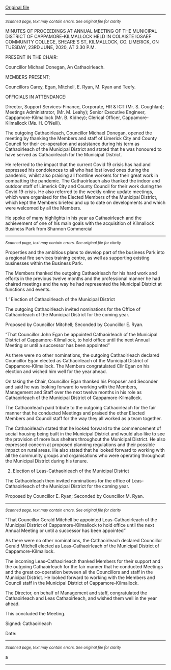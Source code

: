[Original file](https://www.limerick.ie/sites/default/files/media/documents/2020-07/03-minutes-annual-meeting.pdf)

---
*<small>Scanned page, text may contain errors. See original file for clarity</small>*  

MINUTES OF PROCEEDINGS AT ANNUAL MEETING OF THE
MUNICIPAL DISTRICT OF CAPPAMORE-KILMALLOCK HELD IN
COLAISTE IOSAEF COMMUNITY COLLEGE, SHEARE’S ST,
KILMALLOCK, CO. LIMERICK, ON TUESDAY, 23RD JUNE, 2020, AT
3.30 P.M.

PRESENT IN THE CHAIR:

Councillor Michael Donegan, An Cathaoirleach.

MEMBERS PRESENT;

Councillors Carey, Egan, Mitchell, E. Ryan, M. Ryan and Teefy.

OFFICIALS IN ATTENDANCE:

Director, Support Services-Finance, Corporate, HR & ICT (Mr. S. Coughlan); Meetings
Administrator, (Mr. M. Leahy); Senior Executive Engineer, Cappamore-Kilmallock (Mr. B.
Kidney); Clerical Officer, Cappamore-Kilmallock (Ms. H. O'Neill).

The outgoing Cathaoirleach, Councillor Michael Donegan, opened the meeting by thanking
the Members and staff of Limerick City and County Council for their co-operation and
assistance during his term as Cathaoirleach of the Municipal District and stated that he was
honoured to have served as Cathaoirleach for the Municipal District.

He referred to the impact that the current Covid 19 crisis has had and expressed his
condolences to all who had lost loved ones during the pandemic, whilst also praising all
frontline workers for their great work in combatting the pandemic. The Cathaoirleach also
thanked the indoor and outdoor staff of Limerick City and County Council for their work during
the Covid 19 crisis. He also referred to the weekly online update meetings, which were
organised for the Elected Members of the Municipal District, which kept the Members briefed
and up to date on developments and which were welcomed by all the Members.

He spoke of many highlights in his year as Cathaoirleach and the achievement of one of his
main goals with the acquisition of Kilmallock Business Park from Shannon Commercial


---
*<small>Scanned page, text may contain errors. See original file for clarity</small>*  

Properties and the ambitious plans to develop part of the business Park into a regional fire
services training centre, as well as supporting existing businesses within the Business Park.

The Members thanked the outgoing Cathaoirleach for his hard work and efforts in the
previous twelve months and the professional manner he had chaired meetings and the way
he had represented the Municipal District at functions and events.

1.‘ Election of Cathaoirleach of the Municipal District

The outgoing Cathaoirleach invited nominations for the Office of Cathaoirleach of the
Municipal District for the coming year.

Proposed by Councillor Mitchell;
Seconded by Councillor E. Ryan.

“That Councillor John Egan be appointed Cathaoirleach of the Municipal District of
Cappamore-Kilmallock, to hold office until the next Annual Meeting or until a successor has
been appointed”

As there were no other nominations, the outgoing Cathaoirleach declared Councillor Egan
elected as Cathaoirleach of the Municipal District of Cappamore-Kilmallock. The Members
congratulated Cllr Egan on his election and wished him well for the year ahead.

On taking the Chair, Councillor Egan thanked his Proposer and Seconder and said he was
looking forward to working with the Members, Management and Staff over the next twelve
months in his role as Cathaoirleach of the Municipal District of Cappamore-Kilmallock.

The Cathaoirleach paid tribute to the outgoing Cathaoirleach for the fair manner that he
conducted Meetings and praised the other Elected Members and Council staff for the way
they all worked as a team together.

The Cathaoirleach stated that he looked forward to the commencement of social housing
being built in the Municipal District and would also like to see the provision of more bus
shelters throughout the Municipal District. He also expressed concern at proposed planning
regulations and their possible impact on rural areas. He also stated that he looked forward to
working with all the community groups and organisations who were operating throughout
the Municipal District during his tenure.

2. Election of Leas-Cathaoirleach of the Municipal District

The Cathaoirleach then invited nominations for the office of Leas-Cathaoirleach of the
Municipal District for the coming year.

Proposed by Councillor E. Ryan;
Seconded by Councillor M. Ryan.


---
*<small>Scanned page, text may contain errors. See original file for clarity</small>*  

“That Councillor Gerald Mitchell be appointed Leas-Cathaoirleach of the Municipal District of
Cappamore-Kilmaliock to hold office until the next Annual Meeting or until a successor has
been appointed”

As there were no other nominations, the Cathaoirleach declared Councillor Gerald Mitchell
elected as Leas-Cathaoirleach of the Municipal District of Cappamore-Kilmallock.

The incoming Leas-Cathaoirleach thanked Members for their support and the outgoing
Cathaoirleach for the fair manner that he conducted Meetings and the great co-operation
between all the Councillors and staff in the Municipal District. He looked forward to working
with the Members and Council staff in the Municipal District of Cappamore-Kilmallock.

The Director, on behalf of Management and staff, congratulated the Cathaoirleach and Leas
Cathaoirleach, and wished them well in the year ahead.

This concluded the Meeting.

Signed:
Cathaoirleach

Date:


---
*<small>Scanned page, text may contain errors. See original file for clarity</small>*  

a


---
